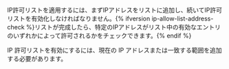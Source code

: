 IP許可リストを適用するには、まずIPアドレスをリストに追加し、続いてIP許可リストを有効化しなければなりません。{% ifversion ip-allow-list-address-check %}リストが完成したら、特定のIPアドレスがリスト中の有効なエントリのいずれかによって許可されるかをチェックできます。{% endif %}

IP 許可リストを有効にするには、現在の IP アドレスまたは一致する範囲を追加する必要があります。
